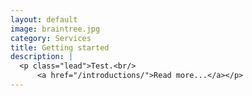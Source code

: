 ```yaml
---
layout: default
image: braintree.jpg
category: Services
title: Getting started
description: |
  <p class="lead">Test.<br/>
	  <a href="/introductions/">Read more...</a></p>
---
```

